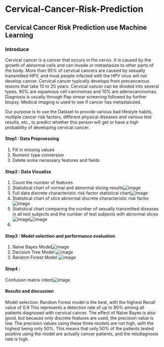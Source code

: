 # Cervical-Cancer-Risk-Prediction
## Cervical Cancer Risk Prediction use Machine Learning

### Introduce
Cervical cancer is a cancer that occurs in the cervix. It is caused by the growth of abnormal cells and can invade or metastasize to other parts of the body.
More than 95% of cervical cancers are caused by sexually transmitted HPV, and most people infected with the HPV virus will not develop cancer. Cervical cancer typically develops from precancerous lesions that take 10 to 20 years. Cervical cancer can be divided into several types. 90% are squamous cell carcinomas and 10% are adenocarcinomas. Diagnosis is usually through Pap smear screening followed by further biopsy. Medical imaging is used to see if cancer has metastasized.

Our purpose is to use the Dataset to provide various bad lifestyle habits, multiple cancer risk factors, different physical diseases and various test results, etc., to predict whether this person will get or have a high probability of developing cervical cancer.

#### Step1 : Data Preproessing 
1. Fill in missing values
2. Numeric type conversion
3. Delete some necessary features and fields

#### Step2 : Data Visualize
1. Count the number of features
2. Statistical chart of normal and abnormal slicing results![image](https://github.com/666jackson/Cervical-Cancer-Risk-Prediction/assets/113584996/1e08db56-047f-4091-adab-26442fed2d14)
3. Full data discrete characteristic risk factor statistical chart![image](https://github.com/666jackson/Cervical-Cancer-Risk-Prediction/assets/113584996/712b2d37-efbd-4060-b5b9-12db1ce3258a)
4. Statistical chart of slice abnormal discrete characteristic risk factor![image](https://github.com/666jackson/Cervical-Cancer-Risk-Prediction/assets/113584996/5234df88-20c5-4da4-bdb4-d653d77b93a5)
5. Statistical chart comparing the number of sexually transmitted diseases in all test subjects and the number of test subjects with abnormal slices![image](https://github.com/666jackson/Cervical-Cancer-Risk-Prediction/assets/113584996/0b062c36-01ba-4f24-be0e-62b100468151)![image](https://github.com/666jackson/Cervical-Cancer-Risk-Prediction/assets/113584996/f187df15-8b6e-4cf8-afe7-90b8c539745c)
6. 
#### Step3 : Model selection and performance evaluation
1. Naïve Bayes Model![image](https://github.com/666jackson/Cervical-Cancer-Risk-Prediction/assets/113584996/8525a134-091b-4d2d-92de-7c49bcb1a130)
2. Decision Tree Model ![image](https://github.com/666jackson/Cervical-Cancer-Risk-Prediction/assets/113584996/16fa792f-5a6a-406a-9495-5a1663695c61)
3. Random Forest Model ![image](https://github.com/666jackson/Cervical-Cancer-Risk-Prediction/assets/113584996/8098f7fa-5ef7-40e1-8b00-e6f777d78bd7)

#### Step4 : 
Confusion matrix intent![image](https://github.com/666jackson/Cervical-Cancer-Risk-Prediction/assets/113584996/f3c9c60a-dcb0-4384-9122-0f3a5c94d7cb)

#### Results and discussion
Model selection: Random Forest model is the best, with the highest Recall value of 0.9
This represents a detection rate of up to 90% among all patients diagnosed with cervical cancer.
The effect of Naïve Bayes is also good, but because only discrete features are used, the precision value is low.
The precision values ​​using these three models are not high, with the highest being only 50%.
This means that only 50% of the patients tested positive using the model are actually cancer patients, and the misdiagnosis rate is high.






